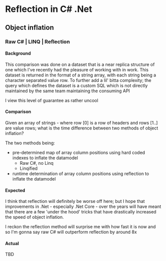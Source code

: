 # Reflection in C# .Net

## Object inflation

### Raw C# | LINQ | Reflection

#### Background


This comparison was done on a dataset that is a near replica structure of one which I've recently had the pleasure of working with in work. This dataset is returned in the format of a string array, with each string being a character separated value row.
To further add a lil' bitta complexity; the query which defines the dataset is a custom SQL which is not directly maintained by the same team maintaining the consuming API  

I view this level of guarantee as rather uncool

#### Comparison
Given an array of strings - where row [0] is a row of headers and rows [1..] are value rows; what is the time difference between two methods of object inflation? 

The two methods being:
- pre-determined map of array column positions using hard coded indexes to inflate the datamodel
  - Raw C#, no Linq
  - Linqified
- runtime determination of array column positions using reflection to inflate the datamodel

#### Expected

I think that reflection will definitely be worse off here; but I hope that improvements in .Net - especially .Net Core - over the years will have meant that there are a few 'under the hood' tricks that have drastically increased the speed of object inflation.

I reckon the reflection method will surprise me with how fast it is now and so I'm gonna say raw C# will outperform reflection by around 8x

#### Actual

TBD